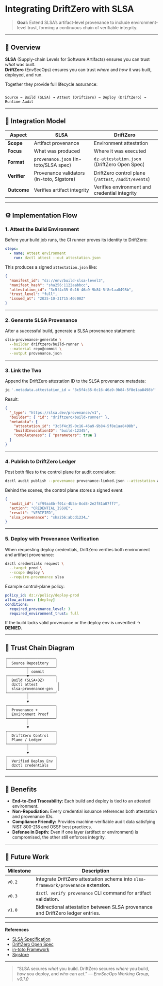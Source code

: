 # Integrating DriftZero with SLSA

> **Goal:** Extend SLSA’s artifact-level provenance to include environment-level trust, forming a continuous chain of verifiable integrity.

---

## 🧭 Overview

**SLSA** (Supply-chain Levels for Software Artifacts) ensures you can trust *what* was built.  
**DriftZero** (EnvSecOps) ensures you can trust *where* and *how* it was built, deployed, and run.

Together they provide full lifecycle assurance:
```

Source → Build (SLSA) → Attest (DriftZero) → Deploy (DriftZero) → Runtime Audit

````

---

## 🧩 Integration Model

| Aspect | SLSA | DriftZero |
|---------|------|-----------|
| **Scope** | Artifact provenance | Environment attestation |
| **Focus** | What was produced | Where it was executed |
| **Format** | `provenance.json` (in-toto/SLSA spec) | `dz-attestation.json` (DriftZero Open Spec) |
| **Verifier** | Provenance validators (in-toto, Sigstore) | DriftZero control plane (`/attest`, `/audit/events`) |
| **Outcome** | Verifies artifact integrity | Verifies environment and credential integrity |

---

## ⚙️ Implementation Flow

### 1. **Attest the Build Environment**

Before your build job runs, the CI runner proves its identity to DriftZero:

```yaml
steps:
  - name: Attest environment
    run: dzctl attest --out attestation.json
````

This produces a signed `attestation.json` like:

```json
{
  "manifest_id": "dz://env/build-slsa-level3",
  "manifest_hash": "sha256:1122aabbcc",
  "attestation_id": "3c5f4c35-0c16-46a9-9b84-5f8e1aa8498b",
  "trust_level": "full",
  "issued_at": "2025-10-31T15:40:00Z"
}
```

---

### 2. **Generate SLSA Provenance**

After a successful build, generate a SLSA provenance statement:

```bash
slsa-provenance-generate \
  --builder driftzero/build-runner \
  --material repo@commit \
  --output provenance.json
```

---

### 3. **Link the Two**

Append the DriftZero attestation ID to the SLSA provenance metadata:

```bash
jq '.metadata.attestation_id = "3c5f4c35-0c16-46a9-9b84-5f8e1aa8498b"' provenance.json > provenance-linked.json
```

Result:

```json
{
  "_type": "https://slsa.dev/provenance/v1",
  "builder": { "id": "driftzero/build-runner" },
  "metadata": {
    "attestation_id": "3c5f4c35-0c16-46a9-9b84-5f8e1aa8498b",
    "buildInvocationID": "build-12345",
    "completeness": { "parameters": true }
  }
}
```

---

### 4. **Publish to DriftZero Ledger**

Post both files to the control plane for audit correlation:

```bash
dzctl audit publish --provenance provenance-linked.json --attestation attestation.json
```

Behind the scenes, the control plane stores a signed event:

```json
{
  "audit_id": "cf99aa8b-f01c-4b5a-8cd8-2e2f81a07ff7",
  "action": "CREDENTIAL_ISSUE",
  "result": "VERIFIED",
  "slsa_provenance": "sha256:abcd1234…"
}
```

---

### 5. **Deploy with Provenance Verification**

When requesting deploy credentials, DriftZero verifies both environment and artifact provenance:

```bash
dzctl credentials request \
  --target prod \
  --scope deploy \
  --require-provenance slsa
```

Example control-plane policy:

```yaml
policy_id: dz://policy/deploy-prod
allow_actions: [deploy]
conditions:
  required_provenance_level: 3
  required_environment_trust: full
```

If the build lacks valid provenance or the deploy env is unverified → **DENIED**.

---

## 🔐 Trust Chain Diagram

```
┌──────────────────────┐
│  Source Repository   │
└─────────┬────────────┘
          │ commit
┌─────────▼────────────┐
│  Build (SLSA+DZ)     │
│  dzctl attest         │
│  slsa-provenance-gen  │
└─────────┬────────────┘
          │
          ▼
┌──────────────────────┐
│  Provenance +        │
│  Environment Proof   │
└─────────┬────────────┘
          │
          ▼
┌──────────────────────┐
│  DriftZero Control   │
│  Plane / Ledger      │
└─────────┬────────────┘
          │
          ▼
┌──────────────────────┐
│  Verified Deploy Env │
│  dzctl credentials   │
└──────────────────────┘
```

---

## 🧾 Benefits

* **End-to-End Traceability:** Each build and deploy is tied to an attested environment.
* **Non-Repudiation:** Every credential issuance references both attestation and provenance IDs.
* **Compliance Friendly:** Provides machine-verifiable audit data satisfying NIST 800-218 and OSSF best practices.
* **Defense in Depth:** Even if one layer (artifact or environment) is compromised, the other still enforces integrity.

---

## 🧱 Future Work

| Milestone | Description                                                                        |
| --------- | ---------------------------------------------------------------------------------- |
| `v0.2`    | Integrate DriftZero attestation schema into `slsa-framework/provenance` extension. |
| `v0.3`    | `dzctl verify provenance` CLI command for artifact validation.                     |
| `v1.0`    | Bidirectional attestation between SLSA provenance and DriftZero ledger entries.    |

---

**References**

* [SLSA Specification](https://slsa.dev/spec/v1.0)
* [DriftZero Open Spec](https://github.com/driftzero/spec)
* [in-toto Framework](https://in-toto.io)
* [Sigstore](https://sigstore.dev)

---

> “SLSA secures *what* you build.
> DriftZero secures *where* you build, *how* you deploy, and *who* can act.”
> — *EnvSecOps Working Group, v0.1.0*

```

